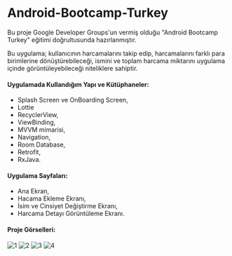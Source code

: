 # Android-Bootcamp-Turkey
Bu proje Google Developer Groups'un vermiş olduğu "Android Bootcamp Turkey" eğitimi doğrultusunda hazırlanmıştır.

Bu uygulama; kullanıcının harcamalarını takip edip, harcamalarını farklı para birimlerine dönüştürebileceği, ismini ve toplam harcama miktarını uygulama içinde görüntüleyebileceği niteliklere sahiptir.


#### Uygulamada Kullandığım Yapı ve Kütüphaneler: 
- Splash Screen ve OnBoarding Screen,
- Lottie
- RecyclerView,
- ViewBinding,
- MVVM mimarisi, 
- Navigation, 
- Room Database, 
- Retrofit, 
- RxJava.


#### Uygulama Sayfaları:
- Ana Ekran, 
- Hacama Ekleme Ekranı, 
- İsim ve Cinsiyet Değiştirme Ekranı, 
- Harcama Detayı Görüntüleme Ekranı.

#### Proje Görselleri:
![1](https://user-images.githubusercontent.com/58858983/116749009-f9107e00-aa08-11eb-8f62-5542516054d0.png)
![2](https://user-images.githubusercontent.com/58858983/116749067-13e2f280-aa09-11eb-8dc2-42a4eead5cef.png)
![3](https://user-images.githubusercontent.com/58858983/116749113-21987800-aa09-11eb-9d0d-2ee000fe6f40.png)
![4](https://user-images.githubusercontent.com/58858983/116749156-307f2a80-aa09-11eb-8e4c-6e96f6b6e74d.png)
